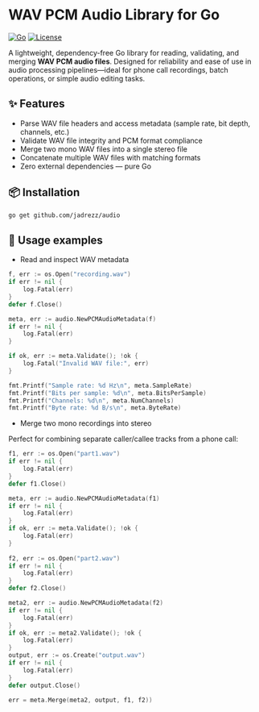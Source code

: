 # WAV PCM Audio Library for Go

[![Go](https://img.shields.io/badge/Go-1.18%2B-blue.svg)](https://golang.org/)
[![License](https://img.shields.io/badge/License-MIT-green.svg)](LICENSE)

A lightweight, dependency-free Go library for reading, validating, and merging **WAV PCM audio files**. Designed for reliability and ease of use in audio processing pipelines—ideal for phone call recordings, batch operations, or simple audio editing tasks.

## ✨ Features

- Parse WAV file headers and access metadata (sample rate, bit depth, channels, etc.)
- Validate WAV file integrity and PCM format compliance
- Merge two mono WAV files into a single stereo file
- Concatenate multiple WAV files with matching formats
- Zero external dependencies — pure Go

## 📦 Installation

```bash
go get github.com/jadrezz/audio
```

## 🚀 Usage examples
* Read and inspect WAV metadata
```go
f, err := os.Open("recording.wav")
if err != nil {
    log.Fatal(err)
}
defer f.Close()

meta, err := audio.NewPCMAudioMetadata(f)
if err != nil {
    log.Fatal(err)
}

if ok, err := meta.Validate(); !ok {
    log.Fatal("Invalid WAV file:", err)
}

fmt.Printf("Sample rate: %d Hz\n", meta.SampleRate)
fmt.Printf("Bits per sample: %d\n", meta.BitsPerSample)
fmt.Printf("Channels: %d\n", meta.NumChannels)
fmt.Printf("Byte rate: %d B/s\n", meta.ByteRate)
```

* Merge two mono recordings into stereo

Perfect for combining separate caller/callee tracks from a phone call:
```go
f1, err := os.Open("part1.wav")
if err != nil {
	log.Fatal(err)
}
defer f1.Close()

meta, err := audio.NewPCMAudioMetadata(f1)
if err != nil {
	log.Fatal(err)
}
if ok, err := meta.Validate(); !ok {
	log.Fatal(err)
}
	
f2, err := os.Open("part2.wav")
if err != nil {
	log.Fatal(err)
}
defer f2.Close()

meta2, err := audio.NewPCMAudioMetadata(f2)
if err != nil {
	log.Fatal(err)
}
if ok, err := meta2.Validate(); !ok {
	log.Fatal(err)
}
output, err := os.Create("output.wav")
if err != nil {
	log.Fatal(err)
}
defer output.Close()

err = meta.Merge(meta2, output, f1, f2))
```

